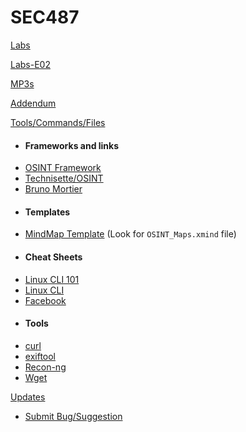 SEC487
======

[Labs](Labs/Labs.md)

[Labs-E02](Labs/Labs2.md)

[MP3s](Labs/mp3s.md)

[Addendum](Labs/addendum.md)

[Tools/Commands/Files]()

- #### Frameworks and links
-   <a href="https://osintframework.com" target="_blank">OSINT Framework</a>
-   <a href="https://start.me/p/m6XQ08/osint" target="_blank">Technisette/OSINT</a>
-   <a href="https://osintframework.de" target="_blank">Bruno Mortier</a>
- #### Templates
-   [MindMap Template](https://github.com/webbreacher/osinttools/) (Look for `OSINT_Maps.xmind` file)
- #### Cheat Sheets
-	[Linux CLI 101](/Tools/LinuxCLI101.md)
-	[Linux CLI](/Tools/LinuxCLI.md)
-	[Facebook]()
- #### Tools
-   [curl](/Tools/curl.md)
-   [exiftool](/Tools/exiftool.md)
-   [Recon-ng](/Tools/Recon-ng.md)
-   [Wget](/Tools/Wget.md)

[Updates]()

- [Submit Bug/Suggestion](/Updates/Bugs.md)